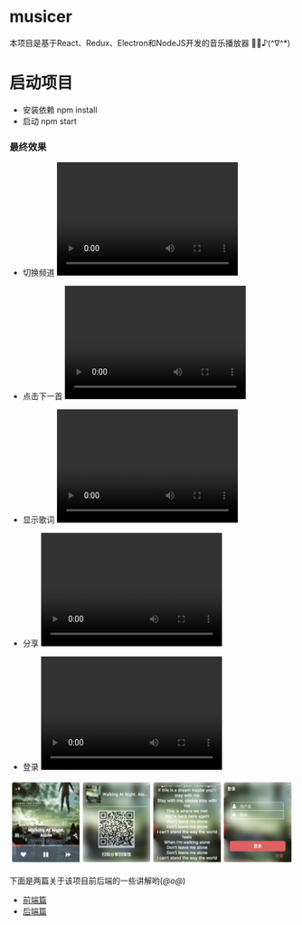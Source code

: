# musicer
本项目是基于React、Redux、Electron和NodeJS开发的音乐播放器 🎵🎵♪(^∇^*)

# 启动项目
* 安装依赖 npm install
* 启动 npm start


### 最终效果

* 切换频道
<video src="./video/channels.mp4" width="320" height="200" controls preload antoPlay></video>

* 点击下一首
<video src="./video/next.mp4" width="320" height="200" controls preload antoPlay></video>

* 显示歌词
<video src="./video/lyric.mp4" width="320" height="200" controls preload antoPlay></video>

* 分享
<video src="./video/share.mp4" width="320" height="200" controls preload antoPlay></video>

* 登录
<video src="./video/share.mp4" width="320" height="200" controls preload antoPlay></video>

![效果图](https://raw.githubusercontent.com/abigaleypc/Musicer/master/musicer.jpg)


下面是两篇关于该项目前后端的一些讲解哟(*@ο@*) 

* [前端篇](https://abigaleyu.co/2018/02/22/musicer/)
* [后端篇](https://abigaleyu.co/2018/03/14/musicer-backend/)
